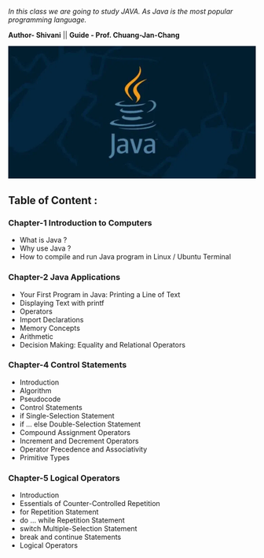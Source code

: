 *In this class we are going to study JAVA. As Java is the most popular programming language.*

**Author- Shivani** || **Guide - Prof. Chuang-Jan-Chang**

<p align="center">
  <img src="https://github.com/oilmcut-2020/JavaClass/blob/master/Chapter-1%20Introduction%20to%20Computers/java.jpg">
</p>

## Table of Content :

### Chapter-1 Introduction to Computers

- What is Java ?
- Why use Java ?
- How to compile and run Java program in Linux / Ubuntu Terminal


### Chapter-2 Java Applications

- Your First Program in Java: Printing a Line of Text
- Displaying Text with printf
- Operators
- Import Declarations
- Memory Concepts
- Arithmetic
- Decision Making: Equality and Relational Operators


### Chapter-4 Control Statements

- Introduction
- Algorithm
- Pseudocode
- Control Statements
- if Single-Selection Statement
- if ... else Double-Selection Statement
- Compound Assignment Operators
- Increment and Decrement Operators
- Operator Precedence and Associativity
- Primitive Types


### Chapter-5 Logical Operators

- Introduction
- Essentials of Counter-Controlled Repetition
- for Repetition Statement
- do ... while Repetition Statement
- switch Multiple-Selection Statement
- break and continue Statements
- Logical Operators
